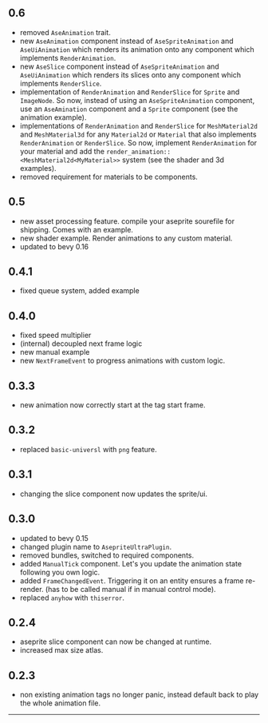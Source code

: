 ## 0.6

- removed `AseAnimation` trait.
- new `AseAnimation` component instead of `AseSpriteAnimation` and `AseUiAnimation` which renders its animation onto any component which implements `RenderAnimation`.
- new `AseSlice` component instead of `AseSpriteAnimation` and `AseUiAnimation` which renders its slices onto any component which implements `RenderSlice`.
- implementation of `RenderAnimation` and `RenderSlice` for `Sprite` and `ImageNode`. So now, instead of using an `AseSpriteAnimation` component, use an `AseAmination` component and a `Sprite` component (see the animation example).
- implementations of `RenderAnimation` and `RenderSlice` for `MeshMaterial2d` and `MeshMaterial3d` for any `Material2d` or `Material` that also implements `RenderAnimation` or `RenderSlice`. So now, implement `RenderAnimation` for your material and add the `render_animation::<MeshMaterial2d<MyMaterial>>` system (see the shader and 3d examples).
- removed requirement for materials to be components.

## 0.5

- new asset processing feature. compile your aseprite sourefile for shipping. Comes with an example.
- new shader example. Render animations to any custom material.
- updated to bevy 0.16

## 0.4.1

- fixed queue system, added example

## 0.4.0

- fixed speed multiplier
- (internal) decoupled next frame logic
- new manual example
- new `NextFrameEvent` to progress animations with custom logic.

## 0.3.3

- new animation now correctly start at the tag start frame.

## 0.3.2

- replaced `basic-universl` with `png` feature.

## 0.3.1

- changing the slice component now updates the sprite/ui.

## 0.3.0

- updated to bevy 0.15
- changed plugin name to `AsepriteUltraPlugin`.
- removed bundles, switched to required components.
- added `ManualTick` component. Let's you update the animation state following you own logic.
- added `FrameChangedEvent`. Triggering it on an entity ensures a frame re-render. (has to be called manual if in manual control mode).
- replaced `anyhow` with `thiserror`.

## 0.2.4

- aseprite slice component can now be changed at runtime.
- increased max size atlas.

## 0.2.3

- non existing animation tags no longer panic, instead default back to play the whole animation file.

---
